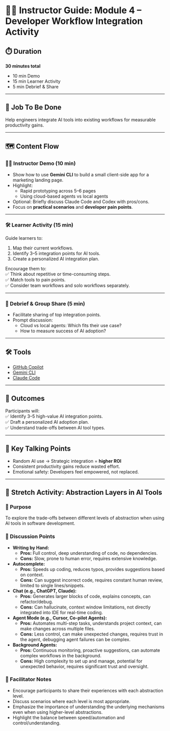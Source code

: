 # 🧑‍🏫 Instructor Guide: Module 4 – Developer Workflow Integration Activity

## ⏱️ Duration
**30 minutes total**
- 10 min Demo
- 15 min Learner Activity
- 5 min Debrief & Share

---

## 🎯 Job To Be Done
Help engineers integrate AI tools into existing workflows for measurable productivity gains.

---

## 🗺️ Content Flow

### 👨‍🏫 Instructor Demo (10 min)
- Show how to use **Gemini CLI** to build a small client-side app for a marketing landing page.  
- Highlight:  
  - Rapid prototyping across 5–6 pages  
  - Using cloud-based agents vs local agents  
- Optional: Briefly discuss Claude Code and Codex with pros/cons.  
- Focus on **practical scenarios** and **developer pain points**.  

---

### 🛠 Learner Activity (15 min)
Guide learners to:  
1. Map their current workflows.  
2. Identify 3–5 integration points for AI tools.  
3. Create a personalized AI integration plan.  

Encourage them to:  
✅ Think about repetitive or time-consuming steps.  
✅ Match tools to pain points.  
✅ Consider team workflows and solo workflows separately.  

---

### 💬 Debrief & Group Share (5 min)
- Facilitate sharing of top integration points.  
- Prompt discussion:  
  - Cloud vs local agents: Which fits their use case?  
  - How to measure success of AI adoption?  

---

## 🛠 Tools
- [GitHub Copilot](https://github.com/features/copilot)  
- [Gemini CLI](https://ai.google/tools/gemini)  
- [Claude Code](https://www.anthropic.com/product)  

---

## 🎯 Outcomes
Participants will:  
✅ Identify 3–5 high-value AI integration points.  
✅ Draft a personalized AI adoption plan.  
✅ Understand trade-offs between AI tool types.  

---

## 📌 Key Talking Points
- Random AI use → Strategic integration = **higher ROI**  
- Consistent productivity gains reduce wasted effort.  
- Emotional safety: Developers feel empowered, not replaced.

---

## 🚀 Stretch Activity: Abstraction Layers in AI Tools

### 📌 Purpose
To explore the trade-offs between different levels of abstraction when using AI tools in software development.

### 📝 Discussion Points
- **Writing by Hand:**
  - **Pros:** Full control, deep understanding of code, no dependencies.
  - **Cons:** Slow, prone to human error, requires extensive knowledge.
- **Autocomplete:**
  - **Pros:** Speeds up coding, reduces typos, provides suggestions based on context.
  - **Cons:** Can suggest incorrect code, requires constant human review, limited to single lines/snippets.
- **Chat (e.g., ChatGPT, Claude):**
  - **Pros:** Generates larger blocks of code, explains concepts, can refactor/debug.
  - **Cons:** Can hallucinate, context window limitations, not directly integrated into IDE for real-time coding.
- **Agent Mode (e.g., Cursor, Co-pilot Agents):**
  - **Pros:** Automates multi-step tasks, understands project context, can make changes across multiple files.
  - **Cons:** Less control, can make unexpected changes, requires trust in the agent, debugging agent failures can be complex.
- **Background Agents:**
  - **Pros:** Continuous monitoring, proactive suggestions, can automate complex workflows in the background.
  - **Cons:** High complexity to set up and manage, potential for unexpected behavior, requires significant trust and oversight.

### 💬 Facilitator Notes
- Encourage participants to share their experiences with each abstraction level.
- Discuss scenarios where each level is most appropriate.
- Emphasize the importance of understanding the underlying mechanisms even when using higher-level abstractions.
- Highlight the balance between speed/automation and control/understanding.